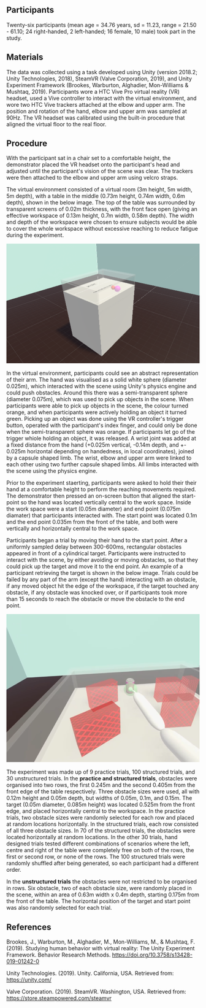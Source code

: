 ## Participants

Twenty-six participants (mean age = 34.76 years, sd = 11.23, range = 21.50 - 61.10; 24 right-handed, 2 left-handed; 16 female, 10 male) took part in the study. 

## Materials

The data was collected using a task developed using Unity (version 2018.2; Unity Technologies, 2018), SteamVR (Valve Corporation, 2019), and Unity Experiment Framework (Brookes, Warburton, Alghadier, Mon-Williams & Mushtaq, 2019). 
Participants wore a HTC Vive Pro virtual reality (VR) headset, used a Vive controller to interact with the virtual environment, and wore two HTC Vive trackers attached at the elbow and upper arm. 
The position and rotation of the hand, elbow and upper arm was sampled at 90Hz. The VR headset was calibrated using the built-in procedure that aligned the virtual floor to the real floor. 

## Procedure 

With the participant sat in a chair set to a comfortable height, the demonstrator placed the VR headset onto the participant's head and adjusted until the participant's vision of the scene was clear. 
The trackers were then attached to the elbow and upper arm using velcro straps. 

The virtual environment consisted of a virtual room (3m height, 5m width, 5m depth), with a table in the middle (0.73m height, 0.74m width, 0.6m depth), shown in the below image. 
The top of the table was surrounded by transparent screens of 0.02m thickness, with the front face open (giving an effective workspace of 0.13m height, 0.7m width, 0.58m depth). 
The width and depth of the workspace were chosen to ensure subjects would be able to cover the whole workspace without excessive reaching to reduce fatigue during the experiment. 

![Setup image](Setup.png "Setup of the virtual environment")

In the virtual environment, participants could see an abstract representation of their arm. 
The hand was visualised as a solid white sphere (diameter 0.025m), which interacted with the scene using Unity's physics engine and could push obstacles. 
Around this there was a semi-transparent sphere (diameter 0.075m), which was used to pick up objects in the scene. 
When participants were able to pick up objects in the scene, the colour turned orange, and when participants were actively holding an object it turned green. 
Picking up an object was done using the VR controller's trigger button, operated with the participant's index finger, and could only be done when the semi-transparent sphere was orange. 
If participants let go of the trigger whiole holding an object, it was released. 
A wrist joint was added at a fixed distance from the hand (+0.025m vertical, -0.14m depth, and +- 0.025m horizontal depending on handedness, in local coordinates), joined by a capsule shaped limb. 
The wrist, elbow and upper arm were linked to each other using two further capsule shaped limbs.
All limbs interacted with the scene using the physics engine. 

Prior to the experiment staerting, participants were asked to hold their their hand at a comfortable height to perform the reaching movements required. 
The demonstrator then pressed an on-screen button that aligned the start-point so the hand was located vertically central to the work space. 
Inside the work space were a start (0.05m diameter) and end point (0.075m diamater) that participants interacted with. 
The start point was located 0.1m and the end point 0.035m from the front of the table, and both were vertically and horizontally central to the work space. 

Participants began a trial by moving their hand to the start point. 
After a uniformly sampled delay between 300-600ms, rectangular obstacles appeared in front of a cylindrical target. 
Participants were instructed to interact with the scene, by either avoiding or moving obstacles, so that they could pick up the target and move it to the end point. 
An example of a participant retrieving the target is shown in the below image. 
Trials could be failed by any part of the arm (except the hand) interacting with an obstacle, if any moved object hit the edge of the workspace, if the target touched any obstacle, if any obstacle was knocked over, or if participants took more than 15 seconds to reach the obstacle or move the obstacle to the end point. 

![Example image](Example.png "Example of scene interactions")

The experiment was made up of 9 practice trials, 100 structured trials, and 30 unstructured trials. 
In the **practice and structured trials**, obstacles were organised into two rows, the first 0.245m and the second 0.405m from the front edge of the table respectively. 
Three obstacle sizes were used, all with 0.12m height and 0.05m depth, but widths of 0.05m, 0.1m, and 0.15m. 
The target (0.05m diameter, 0.085m height) was located 0.525m from the front edge, and placed horizontally central to the workspace. 
In the practice trials, two obstacle sizes were randomly selected for each row and placed at random locations horizontally. 
In the structured trials, each row consisted of all three obstacle sizes. 
In 70 of the structured trials, the obstacles were located horizontally at random locations. 
In the other 30 trials, hand designed trials tested different combinations of scenarios where the left, centre and right of the table were completely free on both of the rows, the first or second row, or none of the rows. 
The 100 structured trials were randomly shuffled after being generated, so each participant had a different order. 

In the **unstructured trials** the obstacles were not restricted to be organised in rows. 
Six obstacle, two of each obstacle size, were randomly placed in the scene, within an area of 0.63m width x 0.4m depth, starting 0.175m from the front of the table. 
The horizontal position of the target and start point was also randomly selected for each trial. 

## References

Brookes, J., Warburton, M., Alghadier, M., Mon-Williams, M., & Mushtaq, F. (2019). Studying human behavior with virtual reality: The Unity Experiment Framework. Behavior Research Methods. https://doi.org/10.3758/s13428-019-01242-0 

Unity Technologies. (2019). Unity. California, USA. Retrieved from: https://unity.com/

Valve Corporation. (2019). SteamVR. Washington, USA. Retrieved from: https://store.steampowered.com/steamvr 
